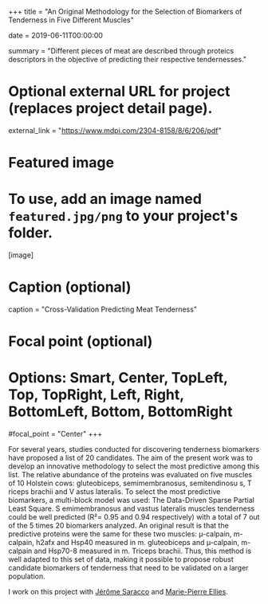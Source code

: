 +++
title = "An Original Methodology for the Selection of Biomarkers of Tenderness in Five Different Muscles"

date = 2019-06-11T00:00:00

summary = "Different pieces of meat are described through proteics descriptors in the objective of predicting their respective tendernesses."

# Optional external URL for project (replaces project detail page).
external_link = "https://www.mdpi.com/2304-8158/8/6/206/pdf"

# Featured image
# To use, add an image named `featured.jpg/png` to your project's folder. 
[image]
  # Caption (optional)
  caption = "Cross-Validation Predicting Meat Tenderness"

  # Focal point (optional)
  # Options: Smart, Center, TopLeft, Top, TopRight, Left, Right, BottomLeft, Bottom, BottomRight
  #focal_point = "Center"
+++

For several years, studies conducted for discovering tenderness biomarkers have proposed a list of 20 candidates. The aim of the present work was to develop an innovative methodology to select the most predictive among this list. The relative abundance of the proteins was evaluated on five muscles of 10 Holstein cows: gluteobiceps, semimembranosus, semitendinosu s, T riceps brachii and V astus lateralis. To select the most predictive biomarkers, a multi-block model was used: The Data-Driven Sparse Partial Least Square. S emimembranosus and vastus lateralis muscles tenderness could be well predicted (R²= 0.95 and 0.94 respectively) with a total of 7 out of the 5 times 20 biomarkers analyzed. An original result is that the predictive proteins were the same for these two muscles: µ-calpain, m-calpain, h2afx and Hsp40 measured in m. gluteobiceps and µ-calpain, m-calpain and Hsp70-8 measured in m. Triceps brachii. Thus, this method is well adapted to this set of data, making it possible to propose robust candidate biomarkers of tenderness that need to be validated on a larger population.

I work on this project with [Jérôme Saracco](https://www.math.u-bordeaux.fr/~jsaracco/) and [Marie-Pierre Ellies](https://www.agro-bordeaux.fr/membre/ellie-marie-pierre/).